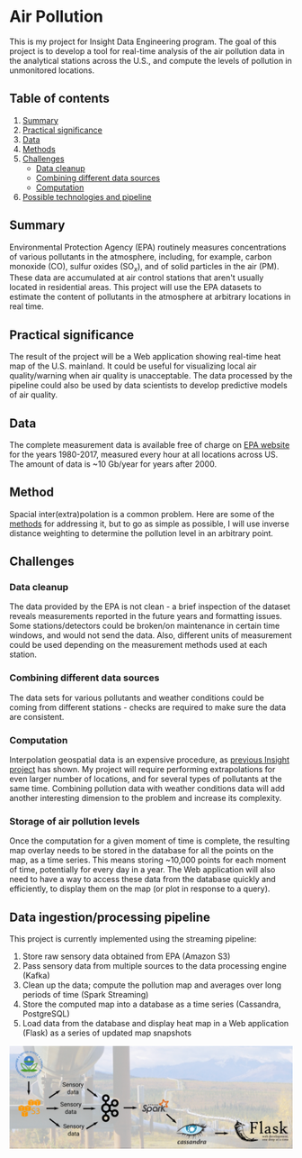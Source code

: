 # Air Pollution

This is my project for Insight Data Engineering program. The goal of this project is to develop a tool for real-time analysis of the air pollution data in the analytical stations across the U.S., and compute the levels of pollution in unmonitored locations.

## Table of contents
1. [Summary](README.md#summary)
2. [Practical significance](README.md#practical-significance)
3. [Data](README.md#data)
4. [Methods](README.md#methods)
5. [Challenges](README.md#challenges)
    * [Data cleanup](README.md#data-cleanup)
    * [Combining different data sources](README.md#combining-different-data-sources)
    * [Computation](README.md#computation)
4. [Possible technologies and pipeline](README.md#possible-technologies-and-pipeline)

## Summary

Environmental Protection Agency (EPA) routinely measures concentrations of various pollutants in the atmosphere, including, for example, carbon monoxide (CO), sulfur oxides (SO<sub>*x*</sub>), and of solid particles in the air (PM). These data are accumulated at air control stations that aren't usually located in residential areas. This project will use the EPA datasets to estimate the content of pollutants in the atmosphere at arbitrary locations in real time.

## Practical significance

The result of the project will be a Web application showing real-time heat map of the U.S. mainland. It could be useful for visualizing local air quality/warning when air quality is unacceptable. The data processed by the pipeline could also be used by data scientists to develop predictive models of air quality.

## Data

The complete measurement data is available free of charge on [EPA website](https://aqs.epa.gov/aqsweb/airdata/download_files.html#Raw) for the years 1980-2017, measured every hour at all locations across US. The amount of data is ~10 Gb/year for years after 2000.

## Method

Spacial inter(extra)polation is a common problem. Here are some of the [methods](http://www.integrated-assessment.eu/eu/guidebook/spatial_interpolation_and_extrapolation_methods.html) for addressing it, but to go as simple as possible, I will use inverse distance weighting to determine the pollution level in an arbitrary point.

## Challenges

### Data cleanup

The data provided by the EPA is not clean - a brief inspection of the dataset reveals measurements reported in the future years and formatting issues. Some stations/detectors could be broken/on maintenance in certain time windows, and would not send the data. Also, different units of measurement could be used depending on the measurement methods used at each station.

### Combining different data sources

The data sets for various pollutants and weather conditions could be coming from different stations - checks are required to make sure the data are consistent.

### Computation

Interpolation geospatial data is an expensive procedure, as [previous Insight project](https://github.com/CCInCharge/campsite-hot-or-not) has shown. My project will require performing extrapolations for even larger number of locations, and for several types of pollutants at the same time. Combining pollution data with weather conditions data will add another interesting dimension to the problem and increase its complexity.

### Storage of air pollution levels

Once the computation for a given moment of time is complete, the resulting map overlay needs to be stored in the database for all the points on the map, as a time series. This means storing ~10,000 points for each moment of time, potentially for every day in a year. The Web application will also need to have a way to access these data from the database quickly and efficiently, to display them on the map (or plot in response to a query).

## Data ingestion/processing pipeline

This project is currently implemented using the streaming pipeline:

1. Store raw sensory data obtained from EPA (Amazon S3)
2. Pass sensory data from multiple sources to the data processing engine (Kafka)
3. Clean up the data; compute the pollution map and averages over long periods of time (Spark Streaming)
4. Store the computed map into a database as a time series (Cassandra, PostgreSQL)
5. Load data from the database and display heat map in a Web application (Flask) as a series of updated map snapshots

![Project's pipeline](./pipeline.png)
